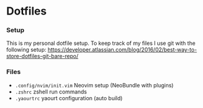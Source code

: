# Dotfiles

### Setup
This is my personal dotfile setup. To keep track of my files I use git with the following setup: 
https://developer.atlassian.com/blog/2016/02/best-way-to-store-dotfiles-git-bare-repo/

### Files
* `.config/nvim/init.vim` Neovim setup (NeoBundle with plugins)
* `.zshrc` zshell run commands
* `.yaourtrc` yaourt configuration (auto build)
